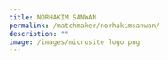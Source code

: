 ```yaml
---
title: NORHAKIM SANWAN
permalink: /matchmaker/norhakimsanwan/
description: ""
image: /images/microsite logo.png
---
```

